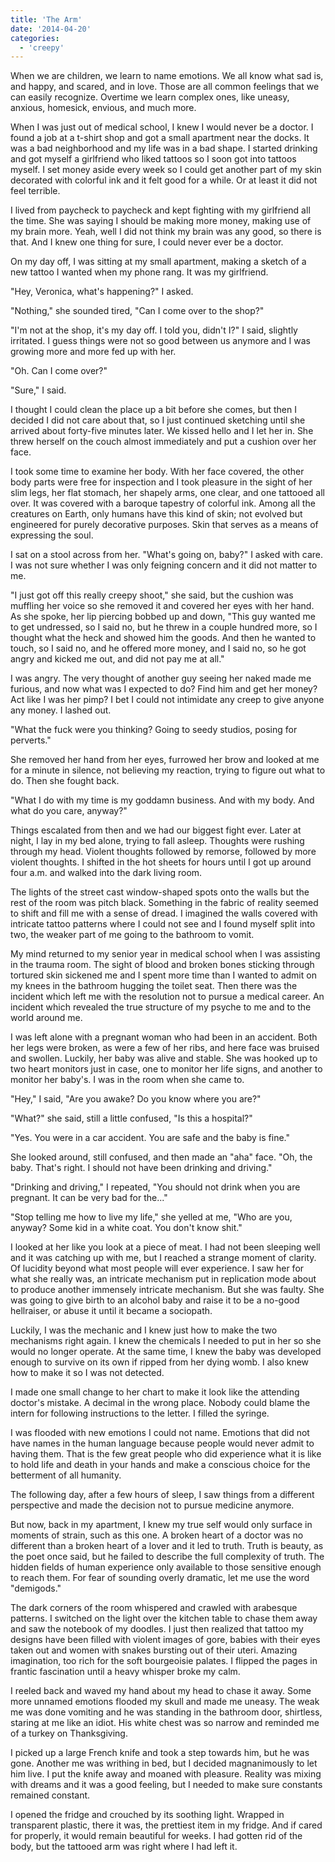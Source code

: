 ```yaml
---
title: 'The Arm'
date: '2014-04-20'
categories:
  - 'creepy'
---
```


When we are children, we learn to name emotions. We all know what sad is, and
happy, and scared, and in love. Those are all common feelings that we can easily
recognize. Overtime we learn complex ones, like uneasy, anxious, homesick,
envious, and much more.

<!-- truncate -->

When I was just out of medical school, I knew I would never be a doctor. I found
a job at a t-shirt shop and got a small apartment near the docks. It was a bad
neighborhood and my life was in a bad shape. I started drinking and got myself a
girlfriend who liked tattoos so I soon got into tattoos myself. I set money
aside every week so I could get another part of my skin decorated with colorful
ink and it felt good for a while. Or at least it did not feel terrible.

I lived from paycheck to paycheck and kept fighting with my girlfriend all the
time. She was saying I should be making more money, making use of my brain more.
Yeah, well I did not think my brain was any good, so there is that. And I knew
one thing for sure, I could never ever be a doctor.

On my day off, I was sitting at my small apartment, making a sketch of a new
tattoo I wanted when my phone rang. It was my girlfriend.

"Hey, Veronica, what's happening?" I asked.

"Nothing," she sounded tired, "Can I come over to the shop?"

"I'm not at the shop, it's my day off. I told you, didn't I?" I said, slightly
irritated. I guess things were not so good between us anymore and I was growing
more and more fed up with her.

"Oh. Can I come over?"

"Sure," I said.

I thought I could clean the place up a bit before she comes, but then I decided
I did not care about that, so I just continued sketching until she arrived about
forty-five minutes later. We kissed hello and I let her in. She threw herself on
the couch almost immediately and put a cushion over her face.

I took some time to examine her body. With her face covered, the other body
parts were free for inspection and I took pleasure in the sight of her slim
legs, her flat stomach, her shapely arms, one clear, and one tattooed all over.
It was covered with a baroque tapestry of colorful ink. Among all the creatures
on Earth, only humans have this kind of skin; not evolved but engineered for
purely decorative purposes. Skin that serves as a means of expressing the soul.

I sat on a stool across from her. "What's going on, baby?" I asked with care. I
was not sure whether I was only feigning concern and it did not matter to me.

"I just got off this really creepy shoot," she said, but the cushion was
muffling her voice so she removed it and covered her eyes with her hand. As she
spoke, her lip piercing bobbed up and down, "This guy wanted me to get
undressed, so I said no, but he threw in a couple hundred more, so I thought
what the heck and showed him the goods. And then he wanted to touch, so I said
no, and he offered more money, and I said no, so he got angry and kicked me out,
and did not pay me at all."

I was angry. The very thought of another guy seeing her naked made me furious,
and now what was I expected to do? Find him and get her money? Act like I was
her pimp? I bet I could not intimidate any creep to give anyone any money. I
lashed out.

"What the fuck were you thinking? Going to seedy studios, posing for perverts."

She removed her hand from her eyes, furrowed her brow and looked at me for a
minute in silence, not believing my reaction, trying to figure out what to do.
Then she fought back.

"What I do with my time is my goddamn business. And with my body. And what do
you care, anyway?"

Things escalated from then and we had our biggest fight ever. Later at night, I
lay in my bed alone, trying to fall asleep. Thoughts were rushing through my
head. Violent thoughts followed by remorse, followed by more violent thoughts. I
shifted in the hot sheets for hours until I got up around four a.m. and walked
into the dark living room.

The lights of the street cast window-shaped spots onto the walls but the rest of
the room was pitch black. Something in the fabric of reality seemed to shift and
fill me with a sense of dread. I imagined the walls covered with intricate
tattoo patterns where I could not see and I found myself split into two, the
weaker part of me going to the bathroom to vomit.

My mind returned to my senior year in medical school when I was assisting in the
trauma room. The sight of blood and broken bones sticking through tortured skin
sickened me and I spent more time than I wanted to admit on my knees in the
bathroom hugging the toilet seat. Then there was the incident which left me with
the resolution not to pursue a medical career. An incident which revealed the
true structure of my psyche to me and to the world around me.

I was left alone with a pregnant woman who had been in an accident. Both her
legs were broken, as were a few of her ribs, and here face was bruised and
swollen. Luckily, her baby was alive and stable. She was hooked up to two heart
monitors just in case, one to monitor her life signs, and another to monitor her
baby's. I was in the room when she came to.

"Hey," I said, "Are you awake? Do you know where you are?"

"What?" she said, still a little confused, "Is this a hospital?"

"Yes. You were in a car accident. You are safe and the baby is fine."

She looked around, still confused, and then made an "aha" face. "Oh, the baby.
That's right. I should not have been drinking and driving."

"Drinking and driving," I repeated, "You should not drink when you are pregnant.
It can be very bad for the..."

"Stop telling me how to live my life," she yelled at me, "Who are you, anyway?
Some kid in a white coat. You don't know shit."

I looked at her like you look at a piece of meat. I had not been sleeping well
and it was catching up with me, but I reached a strange moment of clarity. Of
lucidity beyond what most people will ever experience. I saw her for what she
really was, an intricate mechanism put in replication mode about to produce
another immensely intricate mechanism. But she was faulty. She was going to give
birth to an alcohol baby and raise it to be a no-good hellraiser, or abuse it
until it became a sociopath.

Luckily, I was the mechanic and I knew just how to make the two mechanisms right
again. I knew the chemicals I needed to put in her so she would no longer
operate. At the same time, I knew the baby was developed enough to survive on
its own if ripped from her dying womb. I also knew how to make it so I was not
detected.

I made one small change to her chart to make it look like the attending doctor's
mistake. A decimal in the wrong place. Nobody could blame the intern for
following instructions to the letter. I filled the syringe.

I was flooded with new emotions I could not name. Emotions that did not have
names in the human language because people would never admit to having them.
That is the few great people who did experience what it is like to hold life and
death in your hands and make a conscious choice for the betterment of all
humanity.

The following day, after a few hours of sleep, I saw things from a different
perspective and made the decision not to pursue medicine anymore.

But now, back in my apartment, I knew my true self would only surface in moments
of strain, such as this one. A broken heart of a doctor was no different than a
broken heart of a lover and it led to truth. Truth is beauty, as the poet once
said, but he failed to describe the full complexity of truth. The hidden fields
of human experience only available to those sensitive enough to reach them. For
fear of sounding overly dramatic, let me use the word "demigods."

The dark corners of the room whispered and crawled with arabesque patterns. I
switched on the light over the kitchen table to chase them away and saw the
notebook of my doodles. I just then realized that tattoo my designs have been
filled with violent images of gore, babies with their eyes taken out and women
with snakes bursting out of their uteri. Amazing imagination, too rich for the
soft bourgeoisie palates. I flipped the pages in frantic fascination until a
heavy whisper broke my calm.

I reeled back and waved my hand about my head to chase it away. Some more
unnamed emotions flooded my skull and made me uneasy. The weak me was done
vomiting and he was standing in the bathroom door, shirtless, staring at me like
an idiot. His white chest was so narrow and reminded me of a turkey on
Thanksgiving.

I picked up a large French knife and took a step towards him, but he was gone.
Another me was writhing in bed, but I decided magnanimously to let him live. I
put the knife away and moaned with pleasure. Reality was mixing with dreams and
it was a good feeling, but I needed to make sure constants remained constant.

I opened the fridge and crouched by its soothing light. Wrapped in transparent
plastic, there it was, the prettiest item in my fridge. And if cared for
properly, it would remain beautiful for weeks. I had gotten rid of the body, but
the tattooed arm was right where I had left it.
